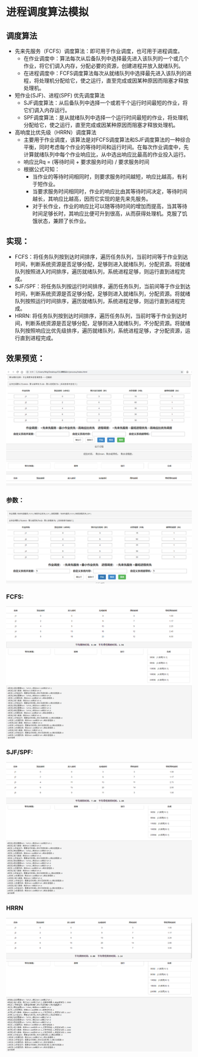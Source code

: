 # 进程调度算法模拟
## 调度算法
* 先来先服务（FCFS）调度算法：即可用于作业调度，也可用于进程调度。
    * 在作业调度中：算法每次从后备队列中选择最先进入该队列的一个或几个作业，将它们调入内存，分配必要的资源，创建进程并放入就绪队列。
    * 在进程调度中：FCFS调度算法每次从就绪队列中选择最先进入该队列的进程，将处理机分配给它，使之运行，直至完成或因某种原因而阻塞才释放处理机。
* 短作业(SJF)、进程(SPF) 优先调度算法
    * SJF调度算法：从后备队列中选择一个或若干个运行时间最短的作业，将它们调入内存运行。
    * SPF调度算法：是从就绪队列中选择一个运行时间最短的作业，将处理机分配给它，使之运行，直至完成或因某种原因而阻塞才释放处理机。
* 高响度比优先级（HRRN）调度算法
    * 主要用于作业调度，该算法是对FCFS调度算法和SJF调度算法的一种综合平衡，同时考虑每个作业的等待时间和运行时间。在每次作业调度中，先计算就绪队列中每个作业响应比，从中选出响应比最高的作业投入运行。
    * 响应比Rq = (等待时间 + 要求服务时间) / 要求服务时间
    * 根据公式可知：
        - 当作业的等待时间相同时，则要求服务时间越短，响应比越高，有利于短作业。
        - 当要求服务时间相同时，作业的响应比由其等待时间决定，等待时间越长，其响应比越高，因而它实现的是先来先服务。
        - 对于长作业，作业的响应比可以随等待时间的增加而提高，当其等待时间足够长时，其响应比便可升到很高，从而获得处理机。克服了饥饿状态，兼顾了长作业。

## 实现：
* FCFS：将任务队列按到达时间排序，遍历任务队列，当前时间等于作业到达时间，判断系统资源是否足够分配，足够则进入就绪队列，分配资源。将就绪队列按照进入时间排序，遍历就绪队列，系统进程足够，则运行直到进程完成。
* SJF/SPF：将任务队列按运行时间排序，遍历任务队列，当前间等于作业到达时间，判断系统资源是否足够分配，足够则进入就绪队列，分配资源。将就绪队列按照运行时间排序，遍历就绪队列，系统进程足够，则运行直到进程完成。
* HRRN: 将任务队列按到达时间排序，遍历任务队列，当前时等于作业到达时间，判断系统资源是否足够分配，足够则进入就绪队列，不分配资源。将就绪队列按照响应比优先级排序，遍历就绪队列，系统进程足够，才分配资源，运行直到进程完成。

## 效果预览：

![index](https://github.com/banbanzzz/Process/blob/master/image/img/index.png) 
![index1](https://github.com/banbanzzz/Process/blob/master/image/img/index2.png) 

### 参数：
![参数](https://github.com/banbanzzz/Process/blob/master/image/短进程算法验证/参数.PNG) 
### FCFS:
![fcfs-result](https://github.com/banbanzzz/Process/blob/master/image/FCFS算法验证/result_table.PNG)
![fcfs-log](https://github.com/banbanzzz/Process/blob/master/image/FCFS算法验证/run_log.PNG)
### SJF/SPF:
![S-result](https://github.com/banbanzzz/Process/blob/master/image/短进程算法验证/result_table.PNG)
![S-log](https://github.com/banbanzzz/Process/blob/master/image/短进程算法验证/run_log.PNG)
### HRRN
![HRRN-result](https://github.com/banbanzzz/Process/blob/master/image/HRRN算法验证/table_result.PNG)
![HRRN-log](https://github.com/banbanzzz/Process/blob/master/image/HRRN算法验证/run_log.PNG)

